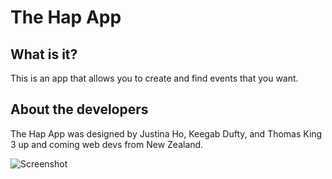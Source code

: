 # The Hap App

## What is it?

This is an app that allows you to create and find events that you want.

## About the developers

The Hap App was designed by Justina Ho, Keegab Dufty, and Thomas King 3 up and coming web devs from New Zealand. 

![Screenshot](screenshot.png)
